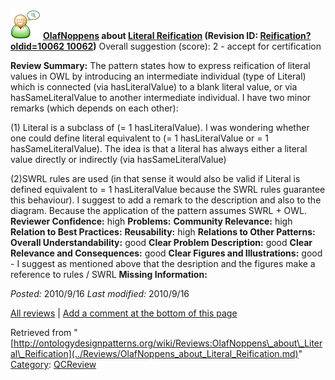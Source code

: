 [![](../images/thumb/2/29/Reviewer.png/48px-Reviewer.png)](../Image/Reviewer.png.md "Reviewer.png")
__[OlafNoppens](../User/OlafNoppens.md "User:OlafNoppens") about [Literal Reification](../Submissions/Literal_Reification.md "Submissions:Literal Reification") (Revision ID: [Reification?oldid=10062 10062](../Submissions/Literal.md "http://ontologydesignpatterns.org/wiki/Submissions:Literal"))__
Overall suggestion (score): 2 - accept for certification




 __Review Summary:__ The pattern states how to express reification of literal values in OWL by introducing an intermediate individual (type of Literal) which is connected (via hasLiteralValue) to a blank literal value, or via hasSameLiteralValue to another intermediate individual.
I have two minor remarks (which depends on each other):


(1) Literal is a subclass of (= 1 hasLiteralValue). I was wondering whether one could define literal equivalent to (= 1 hasLiteralValue or = 1 hasSameLiteralValue). The idea is that a literal has always either a literal value directly or indirectly (via hasSameLiteralValue)



(2)SWRL rules are used (in that sense it would also be valid if Literal is defined equivalent to = 1 hasLiteralValue because the SWRL rules guarantee this behaviour). I suggest to add a remark to the description and also to the diagram. Because the application of the pattern assumes SWRL + OWL.
__Reviewer Confidence:__ high
__Problems:__ 
__Community Relevance:__ high
__Relation to Best Practices:__ 
__Reusability:__ high
__Relations to Other Patterns:__ 
__Overall Understandability:__ good
__Clear Problem Description:__ good
__Clear Relevance and Consequences:__ good
__Clear Figures and Illustrations:__ good - I suggest as mentioned above that the desription and the figures make a reference to rules / SWRL
__Missing Information:__ 

_Posted:_ 2010/9/16 _Last modified:_ 2010/9/16



[All reviews](../Reviews/Main.md "Reviews:Main") | [Add a comment at the bottom of this page](index.php@title=Odp%253AAdd_comment&target=../Reviews/OlafNoppens_about_Literal_Reification.md#New_comment "http://ontologydesignpatterns.org/wiki/index.php?title=Odp:Add_comment&target=Reviews:OlafNoppens_about_Literal_Reification#New_comment")


Retrieved from "[http://ontologydesignpatterns.org/wiki/Reviews:OlafNoppens\_about\_Literal\_Reification](../Reviews/OlafNoppens_about_Literal_Reification.md)"
 [Category](http://ontologydesignpatterns.org/wiki/Special:Categories "Special:Categories"): [QCReview](../Category/QCReview.md "Category:QCReview")